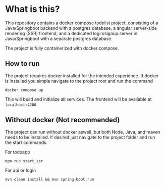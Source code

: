 # What is this?

This repository contains a docker compose todolist project, consisting of a Java/Springboot backend with a postgres database, a angular server-side rendering (SSR) frontend, and a dedicated login/signup server in Java/Springboot with a separate postgres database. 

The project is fully containerized with docker compose. 

## How to run

The project requires docker installed for the intended experience. If docker is installed you simple navigate to the project root and run the command
```
docker compose up
```

This will build and initialize all services. The frontend will be available at `localhost:4200`.

## Without docker (Not recommended)

The project can run without docker aswell, but both Node, Java, and maven needs to be installed. If desired just navigate to the project folder and run the start commands.

For todoapp
```
npm run start_ssr
```

For api or login
```
mvn clean install && mvn spring-boot:run
```
